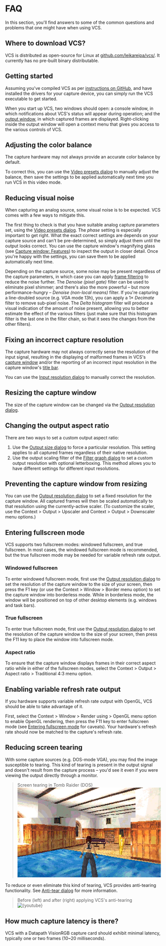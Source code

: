 # FAQ

In this section, you'll find answers to some of the common questions and problems that one might have when using VCS.

## Where to download VCS?

VCS is distributed as open-source for Linux at [github.com/leikareipa/vcs/](https://github.com/leikareipa/vcs/). It currently has no pre-built binary distributable.

## Getting started

Assuming you've compiled VCS as per [instructions on GitHub](https://github.com/leikareipa/vcs#building), and have installed the drivers for your capture device, you can simply run the VCS executable to get started.

When you start up VCS, two windows should open: a console window, in which notifications about VCS's status will appear during operation; and the [output window](#output-window), in which captured frames are displayed. Right-clicking inside the output window will open a context menu that gives you access to the various controls of VCS.

## Adjusting the color balance

The capture hardware may not always provide an accurate color balance by default.

To correct this, you can use the [Video presets dialog](#dialog-windows-video-presets-dialog) to manually adjust the balance, then save the settings to be applied automatically next time you run VCS in this video mode.

## Reducing visual noise

When capturing an analog source, some visual noise is to be expected. VCS comes with a few ways to mitigate this.

The first thing to check is that you have suitable analog capture parameters set, using the [Video presets dialog](#dialog-windows-video-presets-dialog). The *phase* setting is especially important to get right. What the exact correct settings are depends on your capture source and can't be pre-determined, so simply adjust them until the output looks correct. You can use the capture window's magnifying glass (see [Capture window: Features](#output-window-features)) to inspect the output in closer detail. Once you're happy with the settings, you can save them to be applied automatically next time.

Depending on the capture source, some noise may be present regardless of the capture parameters, in which case you can apply [frame filtering](#dialog-windows-filter-graph-dialog) to reduce the noise further. The *Denoise (pixel gate)* filter can be used to eliminate pixel shimmer; and there's also the more powerful &ndash; but more performance-hungry &ndash; *Denoise (non-local means)* filter. If you're capturing a line-doubled source (e.g. VGA mode 13h), you can apply a 1&times; *Decimate* filter to remove sub-pixel noise. The *Delta histogram* filter will produce a visual indication of the amount of noise present, allowing you to better estimate the effect of the various filters (just make sure that this histogram filter is the last one in the filter chain, so that it sees the changes from the other filters).

## Fixing an incorrect capture resolution

The capture hardware may not always correctly sense the resolution of the input signal, resulting in the displaying of malformed frames in VCS's [capture window](#output-window) and/or the reporting of an incorrect input resolution in the capture window's [title bar](#output-window-title-bar).

You can use the [Input resolution dialog](#dialog-windows-input-resolution-dialog) to manually correct the resolution.

## Resizing the capture window

The size of the capture window can be changed via the [Output resolution dialog](#dialog-windows-output-resolution-dialog).

## Changing the output aspect ratio

There are two ways to set a custom output aspect ratio:

1. Use the [Output size dialog](#dialog-windows-output-size-dialog) to force a particular resolution. This setting applies to all captured frames regardless of their native resolution.
2. Use the output scaling filter of the [Filter graph dialog](#dialog-windows-filter-graph-dialog) to set a custom output resolution with optional letterboxing. This method allows you to have different settings for different input resolutions.

## Preventing the capture window from resizing

You can use the [Output resolution dialog](#dialog-windows-output-resolution-dialog) to set a fixed resolution for the capture window. All captured frames will then be scaled automatically to that resolution using the currently-active scaler. (To customize the scaler, use the <menu-path>Context > Output > Upscaler</menu-path> and <menu-path>Context > Output > Downscaler</menu-path> menu options.)

## Entering fullscreen mode

VCS supports two fullscreen modes: windowed fullscreen, and true fullscreen. In most cases, the windowed fullscreen mode is recommended, but the true fullscreen mode may be needed for variable refresh rate output.

### Windowed fullscreen

To enter windowed fullscreen mode, first use the [Output resolution dialog](#dialog-windows-output-resolution-dialog) to set the resolution of the capture window to the size of your screen, then press the <key-combo>F1</key-combo> key (or use the <menu-path>Context > Window > Border<menu-path> menu option) to set the capture window into borderless mode. While in borderless mode, the window will be positioned on top of other desktop elements (e.g. windows and task bars).

### True fullscreen

To enter true fullscreen mode, first use the [Output resolution dialog](#dialog-windows-output-resolution-dialog) to set the resolution of the capture window to the size of your screen, then press the <key-combo>F11</key-combo> key to place the window into fullscreen mode.

### Aspect ratio

To ensure that the capture window displays frames in their correct aspect ratio while in either of the fullscreen modes, select the <menu-path>Context > Output > Aspect ratio > Traditional 4:3</menu-path> menu option.

## Enabling variable refresh rate output

If you hardware supports variable refresh rate output with OpenGL, VCS should be able to take advantage of it.

First, select the <menu-path>Context > Window > Render using > OpenGL</menu-path> menu option to enable OpenGL rendering, then press the <key-combo>F11</key-combo> key to enter fullscreen mode (see [Entering fullscreen mode](#faq-entering-fullscreen-mode) for caveats). Your hardware's refresh rate should now be matched to the capture's refresh rate.

## Reducing screen tearing

With some capture sources (e.g. DOS-mode VGA), you may find the image susceptible to tearing. This kind of tearing is present in the output signal and doesn't result from the capture process &ndash; you'd see it even if you were viewing the output directly through a monitor.

> Screen tearing in Tomb Raider (DOS)\
![{image:600x374}{headerless}](../img/tr1-torn.webp)

To reduce or even eliminate this kind of tearing, VCS provides anti-tearing functionality. See [Anti-tear dialog](#dialog-windows-anti-tear-dialog) for more information.

> Before (left) and after (right) applying VCS's anti-tearing\
![{youtube}](_gNywFJFRWo)

## How much capture latency is there?

VCS with a Datapath VisionRGB capture card should exhibit minimal latency, typically one or two frames (10~20 milliseconds).

